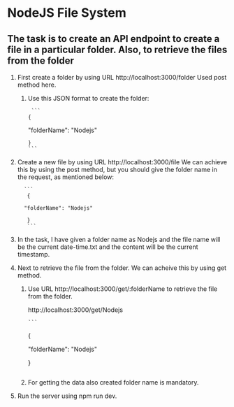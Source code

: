 # NodeJS File System

## **The task is to create an API endpoint to create a file in a particular folder. Also, to retrieve the files from the folder**

1. First create a folder by using URL http://localhost:3000/folder Used post method here.
 
   1. Use this JSON format to create the folder:

           ```
          {

         "folderName": "Nodejs"

          }
          ```
        

2. Create a new file by using URL http://localhost:3000/file We can achieve this by using the post method, but you should give the folder name in the request, as mentioned below:

         ```
          {

         "folderName": "Nodejs"

          }
          ```

3. In the task, I have given a folder name as Nodejs and the file name will be the current date-time.txt and the content will be the current timestamp.

4. Next to retrieve the file from the folder. We can acheive this by using get method.

    1. Use URL http://localhost:3000/get/:folderName to retrieve the file from the folder.

          http://localhost:3000/get/Nodejs  

           ```
          {

         "folderName": "Nodejs"

          }

         ```
    2. For getting the data also created folder name is mandatory.

5. Run the server using npm run dev.